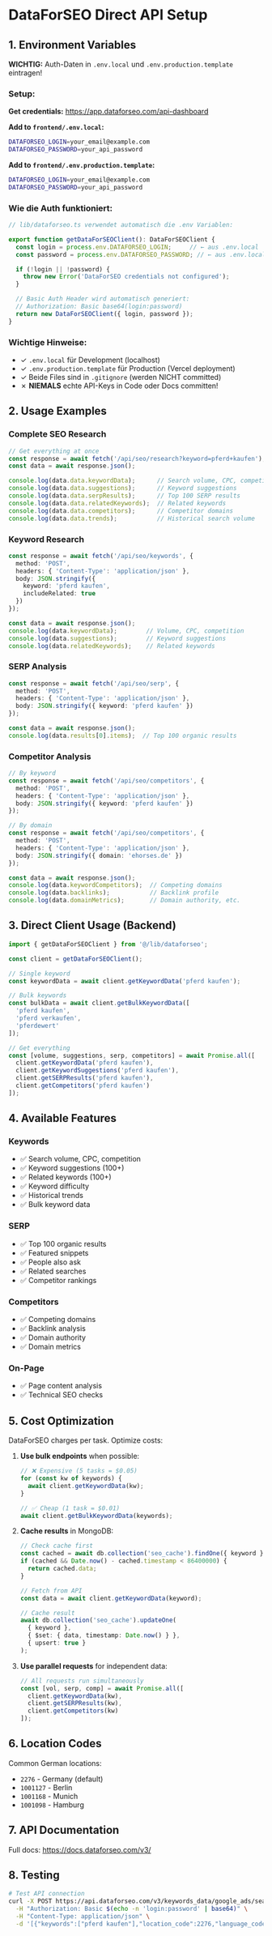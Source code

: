 # DataForSEO Direct API Setup

## 1. Environment Variables

**WICHTIG:** Auth-Daten in `.env.local` und `.env.production.template` eintragen!

### Setup:

**Get credentials:** https://app.dataforseo.com/api-dashboard

**Add to `frontend/.env.local`:**
```bash
DATAFORSEO_LOGIN=your_email@example.com
DATAFORSEO_PASSWORD=your_api_password
```

**Add to `frontend/.env.production.template`:**
```bash
DATAFORSEO_LOGIN=your_email@example.com
DATAFORSEO_PASSWORD=your_api_password
```

### Wie die Auth funktioniert:

```typescript
// lib/dataforseo.ts verwendet automatisch die .env Variablen:

export function getDataForSEOClient(): DataForSEOClient {
  const login = process.env.DATAFORSEO_LOGIN;     // ← aus .env.local
  const password = process.env.DATAFORSEO_PASSWORD; // ← aus .env.local

  if (!login || !password) {
    throw new Error('DataForSEO credentials not configured');
  }

  // Basic Auth Header wird automatisch generiert:
  // Authorization: Basic base64(login:password)
  return new DataForSEOClient({ login, password });
}
```

### Wichtige Hinweise:

- ✓ `.env.local` für Development (localhost)
- ✓ `.env.production.template` für Production (Vercel deployment)
- ✓ Beide Files sind in `.gitignore` (werden NICHT committed)
- ✗ **NIEMALS** echte API-Keys in Code oder Docs committen!

## 2. Usage Examples

### Complete SEO Research
```typescript
// Get everything at once
const response = await fetch('/api/seo/research?keyword=pferd+kaufen');
const data = await response.json();

console.log(data.data.keywordData);      // Search volume, CPC, competition
console.log(data.data.suggestions);      // Keyword suggestions
console.log(data.data.serpResults);      // Top 100 SERP results
console.log(data.data.relatedKeywords);  // Related keywords
console.log(data.data.competitors);      // Competitor domains
console.log(data.data.trends);           // Historical search volume
```

### Keyword Research
```typescript
const response = await fetch('/api/seo/keywords', {
  method: 'POST',
  headers: { 'Content-Type': 'application/json' },
  body: JSON.stringify({
    keyword: 'pferd kaufen',
    includeRelated: true
  })
});

const data = await response.json();
console.log(data.keywordData);        // Volume, CPC, competition
console.log(data.suggestions);        // Keyword suggestions
console.log(data.relatedKeywords);    // Related keywords
```

### SERP Analysis
```typescript
const response = await fetch('/api/seo/serp', {
  method: 'POST',
  headers: { 'Content-Type': 'application/json' },
  body: JSON.stringify({ keyword: 'pferd kaufen' })
});

const data = await response.json();
console.log(data.results[0].items);  // Top 100 organic results
```

### Competitor Analysis
```typescript
// By keyword
const response = await fetch('/api/seo/competitors', {
  method: 'POST',
  headers: { 'Content-Type': 'application/json' },
  body: JSON.stringify({ keyword: 'pferd kaufen' })
});

// By domain
const response = await fetch('/api/seo/competitors', {
  method: 'POST',
  headers: { 'Content-Type': 'application/json' },
  body: JSON.stringify({ domain: 'ehorses.de' })
});

const data = await response.json();
console.log(data.keywordCompetitors);  // Competing domains
console.log(data.backlinks);           // Backlink profile
console.log(data.domainMetrics);       // Domain authority, etc.
```

## 3. Direct Client Usage (Backend)

```typescript
import { getDataForSEOClient } from '@/lib/dataforseo';

const client = getDataForSEOClient();

// Single keyword
const keywordData = await client.getKeywordData('pferd kaufen');

// Bulk keywords
const bulkData = await client.getBulkKeywordData([
  'pferd kaufen',
  'pferd verkaufen',
  'pferdewert'
]);

// Get everything
const [volume, suggestions, serp, competitors] = await Promise.all([
  client.getKeywordData('pferd kaufen'),
  client.getKeywordSuggestions('pferd kaufen'),
  client.getSERPResults('pferd kaufen'),
  client.getCompetitors('pferd kaufen')
]);
```

## 4. Available Features

### Keywords
- ✅ Search volume, CPC, competition
- ✅ Keyword suggestions (100+)
- ✅ Related keywords (100+)
- ✅ Keyword difficulty
- ✅ Historical trends
- ✅ Bulk keyword data

### SERP
- ✅ Top 100 organic results
- ✅ Featured snippets
- ✅ People also ask
- ✅ Related searches
- ✅ Competitor rankings

### Competitors
- ✅ Competing domains
- ✅ Backlink analysis
- ✅ Domain authority
- ✅ Domain metrics

### On-Page
- ✅ Page content analysis
- ✅ Technical SEO checks

## 5. Cost Optimization

DataForSEO charges per task. Optimize costs:

1. **Use bulk endpoints** when possible:
   ```typescript
   // ❌ Expensive (5 tasks = $0.05)
   for (const kw of keywords) {
     await client.getKeywordData(kw);
   }

   // ✅ Cheap (1 task = $0.01)
   await client.getBulkKeywordData(keywords);
   ```

2. **Cache results** in MongoDB:
   ```typescript
   // Check cache first
   const cached = await db.collection('seo_cache').findOne({ keyword });
   if (cached && Date.now() - cached.timestamp < 86400000) {
     return cached.data;
   }

   // Fetch from API
   const data = await client.getKeywordData(keyword);

   // Cache result
   await db.collection('seo_cache').updateOne(
     { keyword },
     { $set: { data, timestamp: Date.now() } },
     { upsert: true }
   );
   ```

3. **Use parallel requests** for independent data:
   ```typescript
   // All requests run simultaneously
   const [vol, serp, comp] = await Promise.all([
     client.getKeywordData(kw),
     client.getSERPResults(kw),
     client.getCompetitors(kw)
   ]);
   ```

## 6. Location Codes

Common German locations:
- `2276` - Germany (default)
- `1001127` - Berlin
- `1001168` - Munich
- `1001098` - Hamburg

## 7. API Documentation

Full docs: https://docs.dataforseo.com/v3/

## 8. Testing

```bash
# Test API connection
curl -X POST https://api.dataforseo.com/v3/keywords_data/google_ads/search_volume/live \
  -H "Authorization: Basic $(echo -n 'login:password' | base64)" \
  -H "Content-Type: application/json" \
  -d '[{"keywords":["pferd kaufen"],"location_code":2276,"language_code":"de"}]'
```